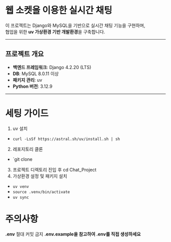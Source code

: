 # 웹 소켓을 이용한 실시간 채팅 

이 프로젝트는 Django와 MySQL을 기반으로 실시간 채팅 기능을 구현하며,  
협업을 위한 **uv 가상환경 기반 개발환경**을 구축합니다.

---

## 프로젝트 개요

- **백엔드 프레임워크**: Django 4.2.20 (LTS)
- **DB**: MySQL 8.0.11 이상
- **패키지 관리**: uv
- **Python 버전**: 3.12.9

---
# 세팅 가이드
1. uv 설치
- `curl -LsSf https://astral.sh/uv/install.sh | sh`

2. 레포지토리 클론
- `git clone 

3. 프로젝트 디렉토리 진입 후
cd Chat_Project
4. 가상환경 설정 및 패키지 설치
- `uv venv`
- `source .venv/bin/activate`
- `uv sync`

# 주의사항
**.env** 절대 커밋 금지
**.env.example을 참고하여 .env를 직접 생성하세요**